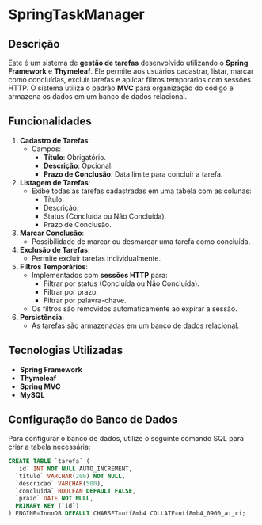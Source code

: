 # SpringTaskManager

## Descrição
Este é um sistema de **gestão de tarefas** desenvolvido utilizando o **Spring Framework** e **Thymeleaf**. Ele permite aos usuários cadastrar, listar, marcar como concluídas, excluir tarefas e aplicar filtros temporários com sessões HTTP. O sistema utiliza o padrão **MVC** para organização do código e armazena os dados em um banco de dados relacional.

## Funcionalidades
1. **Cadastro de Tarefas**:
   - Campos:
     - **Título**: Obrigatório.
     - **Descrição**: Opcional.
     - **Prazo de Conclusão**: Data limite para concluir a tarefa.
2. **Listagem de Tarefas**:
   - Exibe todas as tarefas cadastradas em uma tabela com as colunas:
     - Título.
     - Descrição.
     - Status (Concluída ou Não Concluída).
     - Prazo de Conclusão.
3. **Marcar Conclusão**:
   - Possibilidade de marcar ou desmarcar uma tarefa como concluída.
4. **Exclusão de Tarefas**:
   - Permite excluir tarefas individualmente.
5. **Filtros Temporários**:
   - Implementados com **sessões HTTP** para:
     - Filtrar por status (Concluída ou Não Concluída).
     - Filtrar por prazo.
     - Filtrar por palavra-chave.
   - Os filtros são removidos automaticamente ao expirar a sessão.
6. **Persistência**:
   - As tarefas são armazenadas em um banco de dados relacional.

## Tecnologias Utilizadas
- **Spring Framework**
- **Thymeleaf**
- **Spring MVC**
- **MySQL**

## Configuração do Banco de Dados
Para configurar o banco de dados, utilize o seguinte comando SQL para criar a tabela necessária:

```sql
CREATE TABLE `tarefa` (
  `id` INT NOT NULL AUTO_INCREMENT,
  `titulo` VARCHAR(200) NOT NULL,
  `descricao` VARCHAR(500),
  `concluida` BOOLEAN DEFAULT FALSE,
  `prazo` DATE NOT NULL,
  PRIMARY KEY (`id`)
) ENGINE=InnoDB DEFAULT CHARSET=utf8mb4 COLLATE=utf8mb4_0900_ai_ci;
